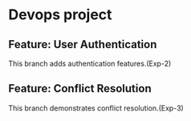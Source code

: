 # Devops project
## Feature: User Authentication
This branch adds authentication features.(Exp-2)
## Feature: Conflict Resolution
This branch demonstrates conflict resolution.(Exp-3)
